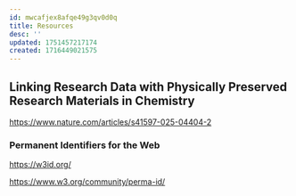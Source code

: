 ```yaml
---
id: mwcafjex8afqe49g3qv0d0q
title: Resources
desc: ''
updated: 1751457217174
created: 1716449021575
---
```


## Linking Research Data with Physically Preserved Research Materials in Chemistry
https://www.nature.com/articles/s41597-025-04404-2



### Permanent Identifiers for the Web 
https://w3id.org/




https://www.w3.org/community/perma-id/

